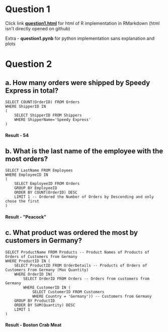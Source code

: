 # Question 1

Click link [**question1.html**](https://htmlpreview.github.io/?https://github.com/abbasmg/QuestionsIntership/blob/master/question1.html) for html of R implementation in RMarkdown (html isn't directly opened on github)

Extra - **question1.pynb** for python implementation sans explanation and plots

# Question 2

## a. How many orders were shipped by Speedy Express in total?

```
SELECT COUNT(OrderID) FROM Orders
WHERE ShipperID IN 
(
	SELECT ShipperID FROM Shippers 
	WHERE ShipperName='Speedy Express'
)
```

#### Result - 54


## b. What is the last name of the employee with the most orders?

```
SELECT LastName FROM Employees 
WHERE EmployeeID IN 
(
	SELECT EmployeeID FROM Orders
	GROUP BY EmployeeID
	ORDER BY COUNT(OrderID) DESC  
	LIMIT 1 -- Ordered the Number of Orders by Descending and only chose the first
)
```

#### Result - "Peacock"

## c. What product was ordered the most by customers in Germany?

```
SELECT ProductName FROM Products -- Product Names of Products of Orders of Customers from Germany
WHERE ProductID IN (
	SELECT ProductID FROM OrderDetails -- Products of Orders of Customers From Germany (Max Quantity)
	WHERE OrderID IN(
		SELECT OrderID FROM Orders -- Orders from customers from Germany
		WHERE CustomerID IN (
			SELECT CustomerID FROM Customers 
			WHERE Country = 'Germany')) -- Customers from Germany
	GROUP BY ProductID
	ORDER BY SUM(Quantity) DESC 
	LIMIT 1
)
```
#### Result - Boston Crab Meat

